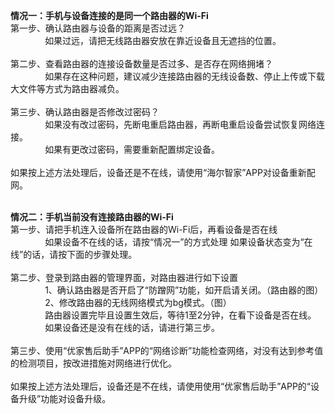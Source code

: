<b>情况一：手机与设备连接的是同一个路由器的Wi-Fi</b><br>
第一步、确认路由器与设备的距离是否过远？<br>
&nbsp;&nbsp;&nbsp;&nbsp;&nbsp;&nbsp;&nbsp;&nbsp;&nbsp;&nbsp;&nbsp;&nbsp;&nbsp;&nbsp;如果过远，请把无线路由器安放在靠近设备且无遮挡的位置。<br><br>
第二步、查看路由器的连接设备数量是否过多、是否存在网络拥堵？<br>
&nbsp;&nbsp;&nbsp;&nbsp;&nbsp;&nbsp;&nbsp;&nbsp;&nbsp;&nbsp;&nbsp;&nbsp;&nbsp;&nbsp;如果存在这种问题，建议减少连接路由器的无线设备数、停止上传或下载大文件等方式为路由器减负。<br><br>
第三步、确认路由器是否修改过密码？ <br>
&nbsp;&nbsp;&nbsp;&nbsp;&nbsp;&nbsp;&nbsp;&nbsp;&nbsp;&nbsp;&nbsp;&nbsp;&nbsp;&nbsp;如果没有改过密码，先断电重启路由器，再断电重启设备尝试恢复网络连接。<br>
&nbsp;&nbsp;&nbsp;&nbsp;&nbsp;&nbsp;&nbsp;&nbsp;&nbsp;&nbsp;&nbsp;&nbsp;&nbsp;&nbsp;如果有更改过密码，需要重新配置绑定设备。<br><br>
如果按上述方法处理后，设备还是不在线，请使用“海尔智家”APP对设备重新配网。<br><br>
      
<b>情况二：手机当前没有连接路由器的Wi-Fi</b><br>
第一步、请把手机连入设备所在路由器的Wi-Fi后，再看设备是否在线<br>
&nbsp;&nbsp;&nbsp;&nbsp;&nbsp;&nbsp;&nbsp;&nbsp;&nbsp;&nbsp;&nbsp;&nbsp;&nbsp;&nbsp;如果设备不在线的话，请按“情况一”的方式处理
如果设备状态变为“在线”的话，请按下面的步骤处理。<br><br>
第二步、登录到路由器的管理界面，对路由器进行如下设置<br>
&nbsp;&nbsp;&nbsp;&nbsp;&nbsp;&nbsp;&nbsp;&nbsp;&nbsp;&nbsp;&nbsp;&nbsp;&nbsp;&nbsp;1、确认路由器是否开启了“防蹭网”功能，如开启请关闭。（路由器的图）<br>
&nbsp;&nbsp;&nbsp;&nbsp;&nbsp;&nbsp;&nbsp;&nbsp;&nbsp;&nbsp;&nbsp;&nbsp;&nbsp;&nbsp;2、修改路由器的无线网络模式为bg模式。（图）<br>
&nbsp;&nbsp;&nbsp;&nbsp;&nbsp;&nbsp;&nbsp;&nbsp;&nbsp;&nbsp;&nbsp;&nbsp;&nbsp;&nbsp;路由器设置完毕且设置生效后，等待1至2分钟，在看下设备是否在线。<br>
&nbsp;&nbsp;&nbsp;&nbsp;&nbsp;&nbsp;&nbsp;&nbsp;&nbsp;&nbsp;&nbsp;&nbsp;&nbsp;&nbsp;如果设备还是没有在线的话，请进行第三步。<br><br>
第三步、使用“优家售后助手”APP的“网络诊断”功能检查网络，对没有达到参考值的检测项目，按改进措施对网络进行优化。<br><br>
如果按上述方法处理后，设备还是不在线，请使用使用“优家售后助手”APP的“设备升级”功能对设备升级。
